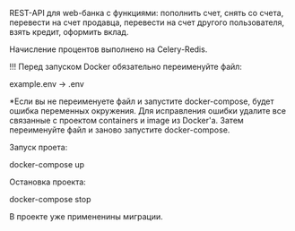 REST-API для web-банка с функциями: пополнить счет, снять со счета, перевести на счет продавца, перевести на счет другого пользователя, взять кредит, оформить вклад.

Начисление процентов выполнено на Celery-Redis.

!!! Перед запуском Docker обязательно переименуйте файл:

example.env -> .env

*Если вы не переименуете файл и запустите docker-compose, будет ошибка переменных окружения. Для исправления ошибки удалите все связанные с проектом containers и image из Docker'a. Затем переименуйте файл и заново запустите docker-compose.

Запуск проета: 

docker-compose up

Остановка проекта: 

docker-compose stop

В проекте уже примененины миграции.